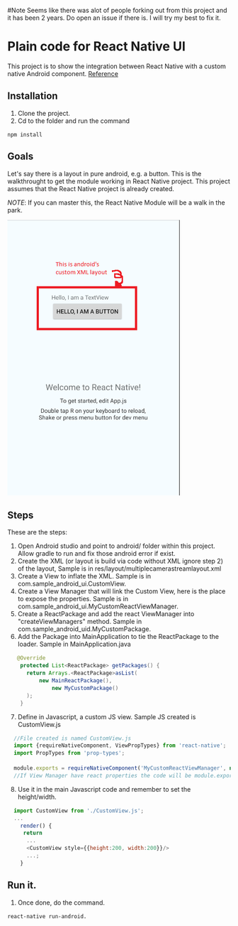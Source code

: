 #Note
Seems like there was alot of people forking out from this project and it has been 2 years. Do open an issue if there is. I will try my best to fix it.

# Plain code for React Native UI
This project is to show the integration between React Native with a custom native Android component.
[Reference](https://facebook.github.io/react-native/docs/native-components-android.html)

## Installation
1. Clone the project.
2. Cd to the folder and run the command

```
npm install
```

## Goals
Let's say there is a layout in pure android, e.g. a button. This is the walkthrought to get the module working in React Native project.
This project assumes that the React Native project is already created. 

*NOTE*: If you can master this, the React Native Module will be a walk in the park.

![alt text](gitimg/sample.png?raw=true)


## Steps
These are the steps:
1. Open Android studio and point to android/ folder within this project. Allow gradle to run and fix those android error if exist.
2. Create the XML (or layout is build via code without XML ignore step 2) of the layout, Sample is in res/layout/multiplecamerastreamlayout.xml
3. Create a View to inflate the XML. Sample is in com.sample_android_ui.CustomView.
4. Create a View Manager that will link the Custom View, here is the place to expose the properties. Sample is in com.sample_android_ui.MyCustomReactViewManager.
5. Create a ReactPackage and add the react ViewManager into "createViewManagers" method. Sample in com.sample_android_uid.MyCustomPackage.
6. Add the Package into MainApplication to tie the ReactPackage to the loader. Sample in MainApplication.java
```java
   @Override
    protected List<ReactPackage> getPackages() {
      return Arrays.<ReactPackage>asList(
          new MainReactPackage(),
              new MyCustomPackage()
      );
    }
```
7. Define in Javascript, a custom JS view. Sample JS created is CustomView.js
```javascript
  //File created is named CustomView.js
  import {requireNativeComponent, ViewPropTypes} from 'react-native';
  import PropTypes from 'prop-types';

  module.exports = requireNativeComponent('MyCustomReactViewManager', null);
  //If View Manager have react properties the code will be module.exports = requireNativeComponent('MyCustomReactViewManager', {name: 'AnynameWillDoItsforLog',propTypes: { 'ReactPropName':PropTypes.* }});
```
8. Use it in the main Javascript code and remember to set the height/width.
```javascript
  import CustomView from './CustomView.js';
  ...
    render() {
     return
      ...
      <CustomView style={{height:200, width:200}}/>
      ...;
    }
```

## Run it.
1. Once done, do the command.

```
react-native run-android.
```
